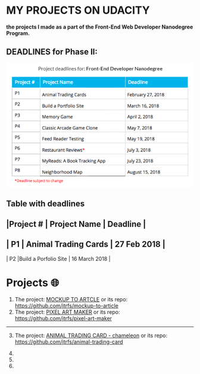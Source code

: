 # MY PROJECTS ON UDACITY
**the projects I made as a part of the Front-End Web Developer Nanodegree Program.**

## DEADLINES for Phase II:
![projects' deadlines](https://github.com/jtrfs/my-Portfolio-On-Udacity/blob/master/Deadlines_Udacity.png?raw=true)

## Table with deadlines

|Project # | Project Name | Deadline |
-----------------------------------
| P1 | Animal Trading Cards | 27 Feb 2018 |
-----------------------------------------------
| P2 |Build a Porfolio Site | 16 March 2018 |

# Projects :globe_with_meridians:

1. The project: [MOCKUP TO ARTCLE](https://jtrfs.github.io/mockup-to-article/) or its repo: https://github.com/jtrfs/mockup-to-article
2. The project: [PIXEL ART MAKER](https://jtrfs.github.io/pixel-art-maker/) or its repo: https://github.com/jtrfs/pixel-art-maker

*****

3. The project: [ANIMAL TRADING CARD - chameleon](https://jtrfs.github.io/animal-trading-card/) or its repo: https://github.com/jtrfs/animal-trading-card


4. 
5. 
6.
